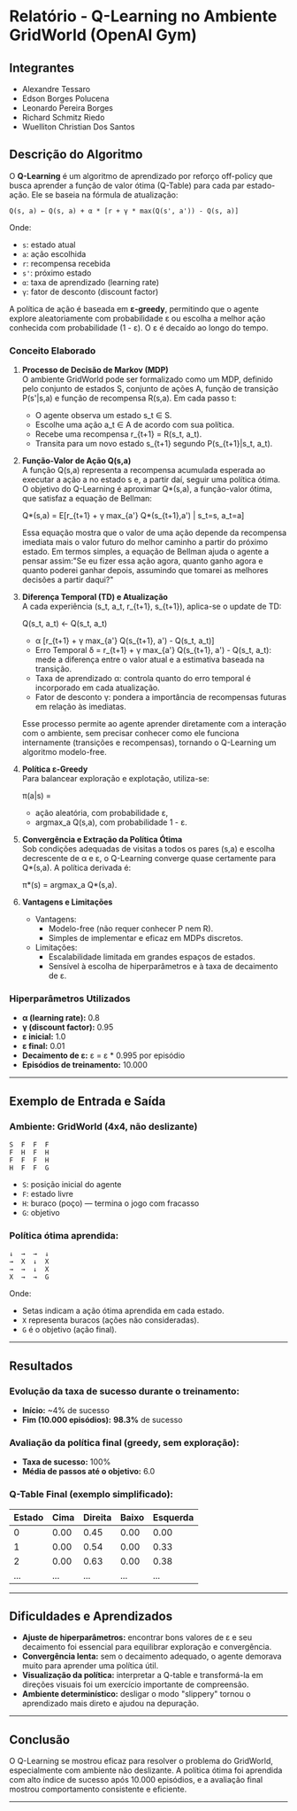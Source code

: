 
# Relatório - Q-Learning no Ambiente GridWorld (OpenAI Gym)

## Integrantes
- Alexandre Tessaro
- Edson Borges Polucena
- Leonardo Pereira Borges
- Richard Schmitz Riedo
- Wuelliton Christian Dos Santos

## Descrição do Algoritmo

O **Q-Learning** é um algoritmo de aprendizado por reforço off-policy que busca aprender a função de valor ótima (Q-Table) para cada par estado-ação. Ele se baseia na fórmula de atualização:

```
Q(s, a) ← Q(s, a) + α * [r + γ * max(Q(s', a')) - Q(s, a)]
```

Onde:
- `s`: estado atual  
- `a`: ação escolhida  
- `r`: recompensa recebida  
- `s'`: próximo estado  
- `α`: taxa de aprendizado (learning rate)  
- `γ`: fator de desconto (discount factor)

A política de ação é baseada em **ε-greedy**, permitindo que o agente explore aleatoriamente com probabilidade ε ou escolha a melhor ação conhecida com probabilidade (1 - ε). O ε é decaído ao longo do tempo.

### Conceito Elaborado

1. **Processo de Decisão de Markov (MDP)**  
   O ambiente GridWorld pode ser formalizado como um MDP, definido pelo conjunto de estados S, conjunto de ações A, função de transição P(s'|s,a) e função de recompensa R(s,a). Em cada passo t:
    
    - O agente observa um estado s_t ∈ S.
    - Escolhe uma ação a_t ∈ A de acordo com sua política.
    - Recebe uma recompensa r_{t+1} = R(s_t, a_t).
    - Transita para um novo estado s_{t+1} segundo P(s_{t+1}|s_t, a_t).

2. **Função-Valor de Ação Q(s,a)**  
   A função Q(s,a) representa a recompensa acumulada esperada ao executar a ação a no estado s e, a partir daí, seguir uma política ótima. O objetivo do Q-Learning é aproximar Q*(s,a), a função-valor ótima, que satisfaz a equação de Bellman:

    Q*(s,a) = E[r_{t+1} + γ max_{a'} Q*(s_{t+1},a') | s_t=s, a_t=a]
   
   Essa equação mostra que o valor de uma ação depende da recompensa imediata mais o valor futuro do melhor caminho a partir do próximo estado. Em termos simples, a equação de Bellman ajuda o agente a pensar assim:"Se eu fizer essa ação agora, quanto ganho agora e quanto poderei ganhar depois, assumindo que tomarei as melhores decisões a partir daqui?"
   
4. **Diferença Temporal (TD) e Atualização**  
   A cada experiência (s_t, a_t, r_{t+1}, s_{t+1}), aplica-se o update de TD:

    Q(s_t, a_t) ← Q(s_t, a_t)
      + α [r_{t+1} + γ max_{a'} Q(s_{t+1}, a') - Q(s_t, a_t)]

   - Erro Temporal δ = r_{t+1} + γ max_{a'} Q(s_{t+1}, a') - Q(s_t, a_t): mede a diferença entre o valor atual e a estimativa baseada na transição.
   - Taxa de aprendizado α: controla quanto do erro temporal é incorporado em cada atualização.
   - Fator de desconto γ: pondera a importância de recompensas futuras em relação às imediatas.

   Esse processo permite ao agente aprender diretamente com a interação com o ambiente, sem precisar conhecer como ele funciona internamente (transições e recompensas), tornando o Q-Learning um algoritmo modelo-free.

5. **Política ε-Greedy**  
   Para balancear exploração e explotação, utiliza-se:

    π(a|s) =
      - ação aleatória, com probabilidade ε,
      - argmax_a Q(s,a), com probabilidade 1 - ε.

6. **Convergência e Extração da Política Ótima**  
   Sob condições adequadas de visitas a todos os pares (s,a) e escolha decrescente de α e ε, o Q-Learning converge quase certamente para Q*(s,a). A política derivada é:

    π*(s) = argmax_a Q*(s,a).

7. **Vantagens e Limitações**  
   - Vantagens:
     - Modelo-free (não requer conhecer P nem R).
     - Simples de implementar e eficaz em MDPs discretos.
   - Limitações:
     - Escalabilidade limitada em grandes espaços de estados.
     - Sensível à escolha de hiperparâmetros e à taxa de decaimento de ε.

### Hiperparâmetros Utilizados
- **α (learning rate):** 0.8  
- **γ (discount factor):** 0.95  
- **ε inicial:** 1.0  
- **ε final:** 0.01  
- **Decaimento de ε:** ε = ε * 0.995 por episódio  
- **Episódios de treinamento:** 10.000

---

## Exemplo de Entrada e Saída

### Ambiente: GridWorld (4x4, não deslizante)
```
S  F  F  F  
F  H  F  H  
F  F  F  H  
H  F  F  G  
```
- `S`: posição inicial do agente  
- `F`: estado livre  
- `H`: buraco (poço) — termina o jogo com fracasso  
- `G`: objetivo

### Política ótima aprendida:
```
↓  →  →  ↓  
→  X  ↓  X  
→  →  ↓  X  
X  →  →  G  
```

Onde:
- Setas indicam a ação ótima aprendida em cada estado.  
- `X` representa buracos (ações não consideradas).  
- `G` é o objetivo (ação final).

---

## Resultados

### Evolução da taxa de sucesso durante o treinamento:
- **Início:** ~4% de sucesso
- **Fim (10.000 episódios):** **98.3%** de sucesso

### Avaliação da política final (greedy, sem exploração):
- **Taxa de sucesso:** 100%
- **Média de passos até o objetivo:** 6.0

### Q-Table Final (exemplo simplificado):

| Estado | Cima | Direita | Baixo | Esquerda |
|--------|------|---------|-------|----------|
| 0      | 0.00 | 0.45    | 0.00  | 0.00     |
| 1      | 0.00 | 0.54    | 0.00  | 0.33     |
| 2      | 0.00 | 0.63    | 0.00  | 0.38     |
| ...    | ...  | ...     | ...   | ...      |

---

## Dificuldades e Aprendizados

- **Ajuste de hiperparâmetros:** encontrar bons valores de ε e seu decaimento foi essencial para equilibrar exploração e convergência.
- **Convergência lenta:** sem o decaimento adequado, o agente demorava muito para aprender uma política útil.
- **Visualização da política:** interpretar a Q-table e transformá-la em direções visuais foi um exercício importante de compreensão.
- **Ambiente determinístico:** desligar o modo "slippery" tornou o aprendizado mais direto e ajudou na depuração.

---

## Conclusão

O Q-Learning se mostrou eficaz para resolver o problema do GridWorld, especialmente com ambiente não deslizante. A política ótima foi aprendida com alto índice de sucesso após 10.000 episódios, e a avaliação final mostrou comportamento consistente e eficiente.

---

